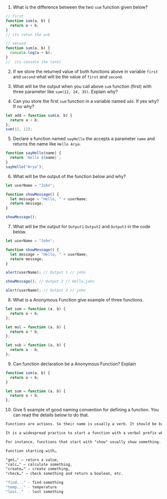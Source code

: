 1. What is the difference between the two `sum` function given below?

```js
// first
function sum(a, b) {
  return a + b;
}
// its retun the a+b

// second
function sum(a, b) {
  console.log(a + b);
}
//  its console the (a+b)
```

2. If we store the returned value of both functions above in variable `first` and `second` what will be the value of `first` and `second`.

<!-- return value of first is (when we give a argument in number so its add and return the value)  -->
<!-- retun value of second number is undefined -->

3. What will be the output when you call above `sum` function (first) with three parameter like `sum(12, 24, 35)`. Explain why?

<!-- its dose't change its add the only 2 argument  -->

4. Can you store the first `sum` function in a variable named `add`. If yes why? If no why?

```js
let add = function sum(a, b) {
  return a + b;
};
sum(12, 12);
```

<!-- No we can't store a function in a another variable because the function name is same in variable  -->

5. Declare a function named `sayHello` the accepts a parameter `name` and returns the name like `Hello Arya`.

```js
function sayHello(name) {
  return `Hello ${name}`;
}
sayHello("Arya");
```

6. What will be the output of the function below and why?

```js
let userName = "John";

function showMessage() {
  let message = "Hello, " + userName;
  return message;
}

showMessage();
```

<!-- The output of message is hello,jhoh because username find the value in funcition if it not find then it goes to outside the function e -->

7. What will be the output for `Output1` `Output2` and `Output3` in the code below.

```js
let userName = "John";

function showMessage() {
  let message = "Hello, " + userName;
  return message;
}

alert(userName); // Output 1 // john

showMessage(); // Output 2 // Hello,john

alert(userName); // Output 3 // john
```

8. What is a Anonymous Function give example of three functions.

```js
let sum = function (a, b) {
  return a + b;
};

let mul = function (a, b) {
  return a * b;
};

let sub = function (a, b) {
  return a - b;
};
```

9. Can function declaration be a Anonymous Function? Explain

<!-- Yes declaration function is be a Anonymous function -->

```js
function sum(a, b) {
  return a + b;
}

let sum = function (a, b) {
  return a + b;
};
```

10. Give 5 example of good naming convention for defining a function. You can read the details below to do that.

```md
Functions are actions. So their name is usually a verb. It should be brief, as accurate as possible and describe what the function does, so that someone reading the code gets an indication of what the function does.

It is a widespread practice to start a function with a verbal prefix which vaguely describes the action. There must be an agreement within the team on the meaning of the prefixes.

For instance, functions that start with "show" usually show something.

Function starting with…

"get…" – return a value,
"calc…" – calculate something,
"create…" – create something,
"check…" – check something and return a boolean, etc.
```

```js
"find..." - find something
"temp..." - temperature
"lost.."  - lost something
```
